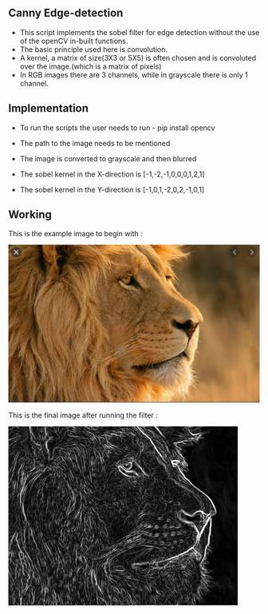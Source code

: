 
## Canny Edge-detection ##

- This script implements the sobel filter for edge detection without the use of the openCV in-built functions.
- The basic principle used here is convolution.
- A kernel, a matrix of size(3X3 or 5X5) is often chosen and is convoluted over the image.(which is a matrix of pixels)
- In RGB images there are 3 channels, while in grayscale there is only 1 channel.

## Implementation ##

- To run the scripts the user needs to run -
    pip install opencv

- The path to the image needs to be mentioned
- The image is converted to grayscale and then blurred
- The sobel kernel in the X-direction is [-1,-2,-1,0,0,0,1,2,1]
- The sobel kernel in the Y-direction is [-1,0,1,-2,0,2,-1,0,1]

## Working ##

This is the example image to begin with :

![Image](Lion.JPG)

This is the final image after running the filter :

![Image](after.png)
